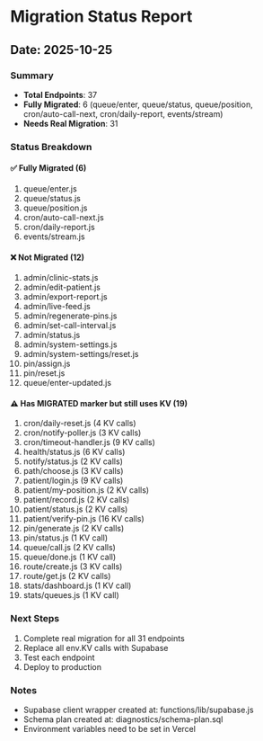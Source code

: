 # Migration Status Report
## Date: 2025-10-25

### Summary
- **Total Endpoints**: 37
- **Fully Migrated**: 6 (queue/enter, queue/status, queue/position, cron/auto-call-next, cron/daily-report, events/stream)
- **Needs Real Migration**: 31

### Status Breakdown

#### ✅ Fully Migrated (6)
1. queue/enter.js
2. queue/status.js  
3. queue/position.js
4. cron/auto-call-next.js
5. cron/daily-report.js
6. events/stream.js

#### ❌ Not Migrated (12)
1. admin/clinic-stats.js
2. admin/edit-patient.js
3. admin/export-report.js
4. admin/live-feed.js
5. admin/regenerate-pins.js
6. admin/set-call-interval.js
7. admin/status.js
8. admin/system-settings.js
9. admin/system-settings/reset.js
10. pin/assign.js
11. pin/reset.js
12. queue/enter-updated.js

#### ⚠️ Has MIGRATED marker but still uses KV (19)
1. cron/daily-reset.js (4 KV calls)
2. cron/notify-poller.js (3 KV calls)
3. cron/timeout-handler.js (9 KV calls)
4. health/status.js (6 KV calls)
5. notify/status.js (2 KV calls)
6. path/choose.js (3 KV calls)
7. patient/login.js (9 KV calls)
8. patient/my-position.js (2 KV calls)
9. patient/record.js (2 KV calls)
10. patient/status.js (2 KV calls)
11. patient/verify-pin.js (16 KV calls)
12. pin/generate.js (2 KV calls)
13. pin/status.js (1 KV call)
14. queue/call.js (2 KV calls)
15. queue/done.js (1 KV call)
16. route/create.js (3 KV calls)
17. route/get.js (2 KV calls)
18. stats/dashboard.js (1 KV call)
19. stats/queues.js (1 KV call)

### Next Steps
1. Complete real migration for all 31 endpoints
2. Replace all env.KV calls with Supabase
3. Test each endpoint
4. Deploy to production

### Notes
- Supabase client wrapper created at: functions/lib/supabase.js
- Schema plan created at: diagnostics/schema-plan.sql
- Environment variables need to be set in Vercel

